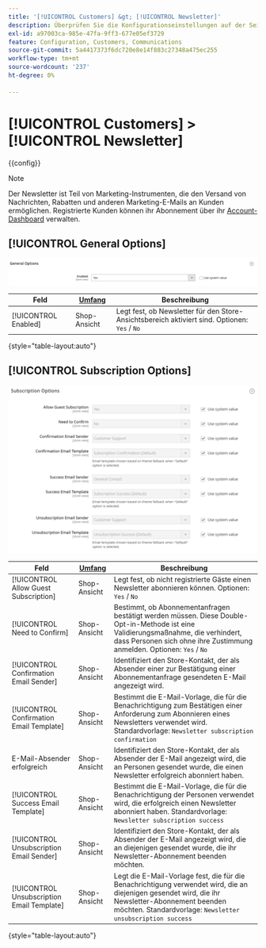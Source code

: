 ```yaml
---
title: '[!UICONTROL Customers] &gt; [!UICONTROL Newsletter]'
description: Überprüfen Sie die Konfigurationseinstellungen auf der Seite [!UICONTROL Customers] &gt; [!UICONTROL Newsletter] des Commerce Admin-Bereichs.
exl-id: a97003ca-985e-47fa-9ff3-677e05ef3729
feature: Configuration, Customers, Communications
source-git-commit: 5a4417373f6dc720e8e14f883c27348a475ec255
workflow-type: tm+mt
source-wordcount: '237'
ht-degree: 0%

---
```


# [!UICONTROL Customers] > [!UICONTROL Newsletter]

{{config}}

>[!NOTE]
>
>Der Newsletter ist Teil von Marketing-Instrumenten, die den Versand von Nachrichten, Rabatten und anderen Marketing-E-Mails an Kunden ermöglichen. Registrierte Kunden können ihr Abonnement über ihr [Account-Dashboard](../../customers/account-dashboard-my-account.md) verwalten.

## [!UICONTROL General Options]

![Allgemeine Optionen](./assets/newsletter-general-options.png)<!-- zoom -->

| Feld | [Umfang](../../getting-started/websites-stores-views.md#scope-settings) | Beschreibung |
|--- |--- |--- |
| [!UICONTROL Enabled] | Shop-Ansicht | Legt fest, ob Newsletter für den Store-Ansichtsbereich aktiviert sind. Optionen: `Yes` / `No` |

{style="table-layout:auto"}

## [!UICONTROL Subscription Options]

![Abonnementoptionen](./assets/newsletter-subscription-options.png)<!-- zoom -->

<!-- [Subscription Options](https://experienceleague.adobe.com/de/docs/commerce-admin/marketing/communications/newsletters/newsletters) -->

| Feld | [Umfang](../../getting-started/websites-stores-views.md#scope-settings) | Beschreibung |
|--- |--- |--- |
| [!UICONTROL Allow Guest Subscription] | Shop-Ansicht | Legt fest, ob nicht registrierte Gäste einen Newsletter abonnieren können. Optionen: `Yes` / `No` |
| [!UICONTROL Need to Confirm] | Shop-Ansicht | Bestimmt, ob Abonnementanfragen bestätigt werden müssen. Diese Double-Opt-in-Methode ist eine Validierungsmaßnahme, die verhindert, dass Personen sich ohne ihre Zustimmung anmelden. Optionen: `Yes` / `No` |
| [!UICONTROL Confirmation Email Sender] | Shop-Ansicht | Identifiziert den Store-Kontakt, der als Absender einer zur Bestätigung einer Abonnementanfrage gesendeten E-Mail angezeigt wird. |
| [!UICONTROL Confirmation Email Template] | Shop-Ansicht | Bestimmt die E-Mail-Vorlage, die für die Benachrichtigung zum Bestätigen einer Anforderung zum Abonnieren eines Newsletters verwendet wird. Standardvorlage: `Newsletter subscription confirmation` |
| E-Mail-Absender erfolgreich | Shop-Ansicht | Identifiziert den Store-Kontakt, der als Absender der E-Mail angezeigt wird, die an Personen gesendet wurde, die einen Newsletter erfolgreich abonniert haben. |
| [!UICONTROL Success Email Template] | Shop-Ansicht | Bestimmt die E-Mail-Vorlage, die für die Benachrichtigung der Personen verwendet wird, die erfolgreich einen Newsletter abonniert haben. Standardvorlage: `Newsletter subscription success` |
| [!UICONTROL Unsubscription Email Sender] | Shop-Ansicht | Identifiziert den Store-Kontakt, der als Absender der E-Mail angezeigt wird, die an diejenigen gesendet wurde, die ihr Newsletter-Abonnement beenden möchten. |
| [!UICONTROL Unsubscription Email Template] | Shop-Ansicht | Legt die E-Mail-Vorlage fest, die für die Benachrichtigung verwendet wird, die an diejenigen gesendet wird, die ihr Newsletter-Abonnement beenden möchten. Standardvorlage: `Newsletter unsubscription success` |

{style="table-layout:auto"}
